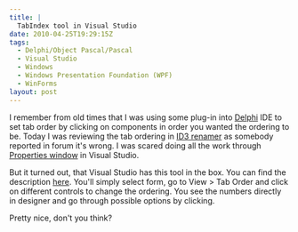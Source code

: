```yaml
---
title: |
  TabIndex tool in Visual Studio
date: 2010-04-25T19:29:15Z
tags:
  - Delphi/Object Pascal/Pascal
  - Visual Studio
  - Windows
  - Windows Presentation Foundation (WPF)
  - WinForms
layout: post
---
```

I remember from old times that I was using some plug-in into [Delphi][1] IDE to set tab order by clicking on components in order you wanted the ordering to be. Today I was reviewing the tab ordering in [ID3 renamer][2] as somebody reported in forum it's wrong. I was scared doing all the work through [Properties window][3] in Visual Studio.

But it turned out, that Visual Studio has this tool in the box. You can find the description [here][4]. You'll simply select form, go to View > Tab Order and click on different controls to change the ordering. You see the numbers directly in designer and go through possible options by clicking.

Pretty nice, don't you think?

[1]: http://www.embarcadero.com/products/delphi
[2]: http://www.id3renamer.com
[3]: http://msdn.microsoft.com/en-us/library/ms171352.aspx
[4]: http://msdn.microsoft.com/en-us/library/bd16a8cw.aspx